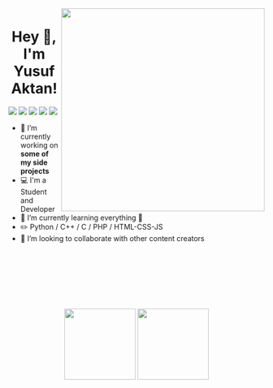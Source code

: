 <img align="right" src="https://media.giphy.com/media/gjrYDwbjnK8x36xZIO/giphy.gif" width="400" />

<h1 align="center"> Hey 👋, I'm Yusuf Aktan! </h1>

[<img src="https://img.icons8.com/bubbles/50/000000/gmail.png"/>](mailto:yusufaktn@outlook.com)
[<img src="https://img.icons8.com/bubbles/50/000000/linkedin.png"/>](https://www.linkedin.com/in/yusufaktan/)
[<img src="https://img.icons8.com/bubbles/50/000000/twitter.png"/>](https://twitter.com/aktnyusuf)
[<img src="https://img.icons8.com/bubbles/50/000000/instagram.png"/>](https://instagram.com/aktny)
[<img src="https://img.icons8.com/bubbles/50/000000/spotify.png"/>](https://open.spotify.com/user/pjk917o0ihnrig8uxjtpx6q2f?si=xXe5bC4PQSSG1gTuAu_HYg)


- 🔭 I’m currently working on **some of my side projects**
- 💻 I'm a Student and Developer
- 🌱 I’m currently learning everything 🤣
- :pencil2: Python / C++ / C / PHP / HTML-CSS-JS
- 👯 I’m looking to collaborate with other content creators

<br><br><br><br><br> <br>



<p align="center">
  <img height="140em" src="https://github-readme-stats-eight-theta.vercel.app/api?username=yusufaktan&show_icons=true&theme=algolia&include_all_commits=true&count_private=true"/>
  <img height="140em" src="https://github-readme-stats-eight-theta.vercel.app/api/top-langs/?username=yusufaktan&layout=compact&langs_count=8&theme=algolia"/>
</p>


